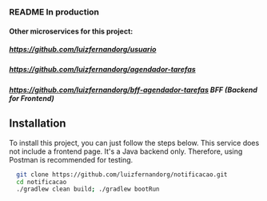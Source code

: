 ### README In production

#### Other microservices for this project:
##### https://github.com/luizfernandorg/usuario
##### https://github.com/luizfernandorg/agendador-tarefas
##### https://github.com/luizfernandorg/bff-agendador-tarefas BFF (Backend for Frontend)

## Installation

To install this project, you can just follow the steps below. 
This service does not include a frontend page. 
It's a Java backend only. 
Therefore, using Postman is recommended for testing.

```bash
  git clone https://github.com/luizfernandorg/notificacao.git
  cd notificacao
  ./gradlew clean build; ./gradlew bootRun
```
